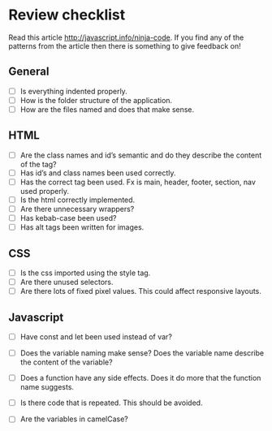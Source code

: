 # Review checklist

Read this article http://javascript.info/ninja-code. If you find any of the patterns from the article then there is something to give feedback on!

## General
- [ ] Is everything indented properly.
- [ ] How is the folder structure of the application.
- [ ] How are the files named and does that make sense.

## HTML
- [ ] Are the class names and id’s semantic and do they describe the content of the tag?
- [ ] Has id’s and class names been used correctly.
- [ ] Has the correct tag been used. Fx is main, header, footer, section, nav used properly.
- [ ] Is the html correctly implemented. 
- [ ] Are there unnecessary wrappers?
- [ ] Has kebab-case been used?
- [ ] Has alt tags been written for images.

## CSS
- [ ] Is the css imported using the style tag.
- [ ] Are there unused selectors.
- [ ] Are there lots of fixed pixel values. This could affect responsive layouts.

## Javascript
- [ ] Have const and let been used instead of var?
- [ ] Does the variable naming make sense? Does the variable name describe the content of the variable?
- [ ] Does a function have any side effects. Does it do more that the function name suggests. 
- [ ] Is there code that is repeated. This should be avoided.
- [ ] Are the variables in camelCase?


